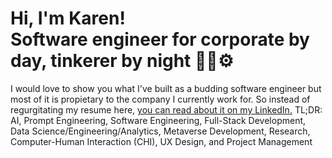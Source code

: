<h1>Hi, I'm Karen! <br/>Software engineer for corporate by day, tinkerer by night 💫🥼⚙️</h1>
<p>I would love to show you what I've built as a budding software engineer but most of it is propietary to the company I currently work for. So instead of regurgitating my resume here, <a href="https://www.linkedin.com/in/karen-a-wu/">you can read about it on my LinkedIn.</a> TL;DR: AI, Prompt Engineering, Software Engineering, Full-Stack Development, Data Science/Engineering/Analytics, Metaverse Development, Research, Computer-Human Interaction (CHI), UX Design, and Project Management</h2>


